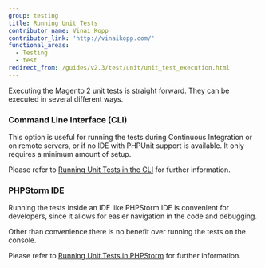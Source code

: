 ```yaml
---
group: testing
title: Running Unit Tests
contributor_name: Vinai Kopp
contributor_link: 'http://vinaikopp.com/'
functional_areas:
  - Testing
  - test
redirect_from: /guides/v2.3/test/unit/unit_test_execution.html
---
```


Executing the Magento 2 unit tests is straight forward.
They can be executed in several different ways.

### Command Line Interface (CLI)

This option is useful for running the tests during Continuous Integration or on remote servers, or if no IDE with PHPUnit support is available. It only requires a minimum amount of setup.  

Please refer to [Running Unit Tests in the CLI]({{page.baseurl}}/testing/unit/cli.html) for further information.

### PHPStorm IDE

Running the tests inside an IDE like PHPStorm IDE is convenient for developers, since it allows for easier navigation in the code and debugging.

Other than convenience there is no benefit over running the tests on the console.

Please refer to [Running Unit Tests in PHPStorm]({{page.baseurl}}/testing/unit/phpstorm.html) for further information.

